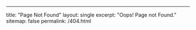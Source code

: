 ---
title: "Page Not Found"
layout: single
excerpt: "Oops! Page not Found."
sitemap: false
permalink: /404.html